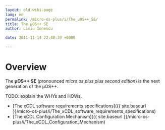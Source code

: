 ```yaml
---
layout: old-wiki-page
lang: en
permalink: /micro-os-plus/i/The_uOS++_SE/
title: The µOS++ SE
author: Liviu Ionescu

date: 2011-11-14 22:40:39 +0000

---
```


Overview
========

The **µOS++ SE** (pronounced *micro os plus plus second edition*) is the next generation of the µOS++.

TODO: explain the WHYs and HOWs.

-   [The xCDL software requirements specifications]({{ site.baseurl }}/micro-os-plus/i/The_xCDL_software_requirements_specifications)
-   [The xCDL Configuration Mechanism]({{ site.baseurl }}/micro-os-plus/i/The_xCDL_Configuration_Mechanism)
